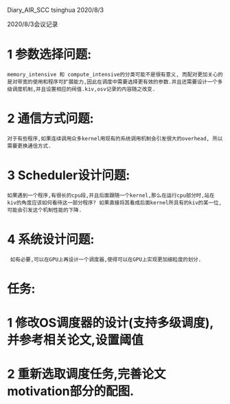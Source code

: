 

Diary_AIR_SCC tsinghua 2020/8/3


2020/8/3会议记录

# 1 参数选择问题:
    memory_intensive 和 compute_intensive的分类可能不是很有意义, 而配对更加关心的是对带宽的使用和程序可扩展能力,因此在调度中需要选择更有效的参数.并且还需要设计一个多级调度机制,并且设置相应的阀值.kiv,osv记录的内容随之改变.
# 2 通信方式问题:
    对于有些程序,如果连续调用众多kernel用现有的系统调用机制会引发很大的overhead, 所以需要更换通信方式.
# 3  Scheduler设计问题:
    如果遇到一个程序,有很长的cpu段,并且后面跟随一个kernel,那么在运行cpu部分时,站在kiv的角度应该如何看待这一部分程序? 如果直接将其看成后面kernel所具有的kiv的某一位,可能会引发这个机制性能的下降.
# 4  系统设计问题:
     如有必要,可以在GPU上再设计一个调度器,使得可以在GPU上实现更加细粒度的划分.

# 任务:
# 1 修改OS调度器的设计(支持多级调度),并参考相关论文,设置阈值
# 2 重新选取调度任务,完善论文motivation部分的配图.
